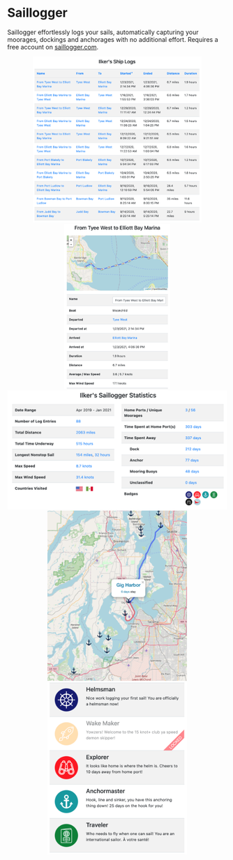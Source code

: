 # Saillogger
Saillogger effortlessly logs your sails, automatically capturing your moorages, dockings and anchorages with no additional effort. Requires a free account on [saillogger.com](https://saillogger.com).

<div float="left" align="center">
  <img src="./screenshots/screenshot0.png" height="380">
  <img src="./screenshots/screenshot1.png" height="380">
  <br/>
  <img src="./screenshots/screenshot2.png" width="640">
  <br/>
  <img src="./screenshots/screenshot4.png" width="320">
  <img src="./screenshots/screenshot3.png" width="320">
</div>
